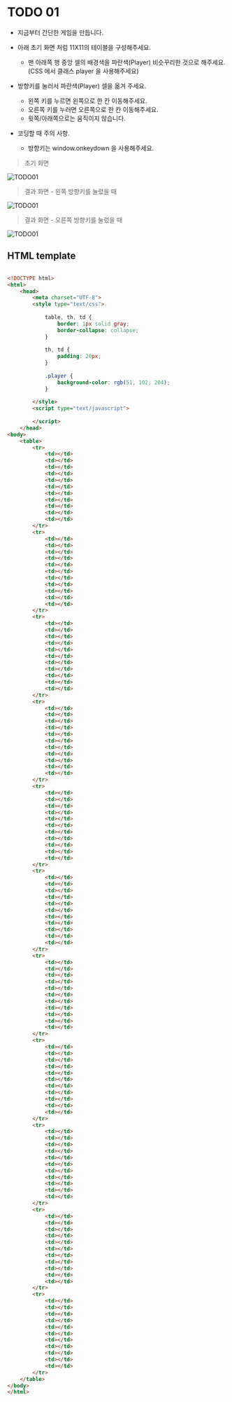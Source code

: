 ﻿TODO 01
========

* 지금부터 간단한 게임을 만듭니다.
* 아래 초기 화면 처럼 11X11의 테이블을 구성해주세요.
	* 맨 아래쪽 행 중앙 셀의 배경색을 파란색(Player) 비슷꾸리한 것으로 해주세요.(CSS 에서 클래스 player 을 사용해주세요)
* 방향키를 눌러서 파란색(Player) 셀을 옮겨 주세요.
	* 왼쪽 키를 누르면 왼쪽으로 한 칸 이동해주세요.
	* 오른쪽 키를 누러면 오른쪽으로 한 칸 이동해주세요.
	* 윗쪽/아래쪽으로는 움직이지 않습니다.
	
* 코딩할 때 주의 사항.
	* 방향키는 window.onkeydown 을 사용해주세요.

	
> 초기 화면

![TODO01](https://github.com/ByungChangYoo/clipsoft/blob/master/javascript/12/todo/images/todo_01.png)


>  결과 화면 - 왼쪽 방향키를 눌렀을 때

![TODO01](https://github.com/ByungChangYoo/clipsoft/blob/master/javascript/12/todo/images/todo_01_result_01.png)


>  결과 화면 - 오른쪽 방향키를 눌렀을 때

![TODO01](https://github.com/ByungChangYoo/clipsoft/blob/master/javascript/12/todo/images/todo_01_result_02.png)



## HTML template

```html

<!DOCTYPE html> 
<html>
	<head>
		<meta charset="UTF-8">
		<style type="text/css">
		
			table, th, td {
				border: 1px solid gray;
				border-collapse: collapse;
			}
			
			th, td {
				padding: 20px;
			}
			
			.player {
                background-color: rgb(51, 102, 204);
			}
						
		</style>
		<script type="text/javascript">
		
		</script>
	</head>
<body>
	<table> 
		<tr>
			<td></td>
			<td></td>	
			<td></td>
			<td></td>		
			<td></td>
			<td></td>
			<td></td>	
			<td></td>
			<td></td>		
			<td></td>			
			<td></td>
		</tr>
		<tr>
			<td></td>
			<td></td>	
			<td></td>
			<td></td>		
			<td></td>
			<td></td>
			<td></td>	
			<td></td>
			<td></td>		
			<td></td>			
			<td></td>
		</tr>
		<tr>
			<td></td>
			<td></td>	
			<td></td>
			<td></td>		
			<td></td>
			<td></td>
			<td></td>	
			<td></td>
			<td></td>		
			<td></td>			
			<td></td>
		</tr>
		<tr>
			<td></td>
			<td></td>	
			<td></td>
			<td></td>		
			<td></td>
			<td></td>
			<td></td>	
			<td></td>
			<td></td>		
			<td></td>			
			<td></td>
		</tr>
		<tr>
			<td></td>
			<td></td>	
			<td></td>
			<td></td>		
			<td></td>
			<td></td>
			<td></td>	
			<td></td>
			<td></td>		
			<td></td>			
			<td></td>
		</tr>
		<tr>
			<td></td>
			<td></td>	
			<td></td>
			<td></td>		
			<td></td>
			<td></td>
			<td></td>	
			<td></td>
			<td></td>		
			<td></td>			
			<td></td>
		</tr>
		<tr>
			<td></td>
			<td></td>	
			<td></td>
			<td></td>		
			<td></td>
			<td></td>
			<td></td>	
			<td></td>
			<td></td>		
			<td></td>			
			<td></td>
		</tr>
		<tr>
			<td></td>
			<td></td>	
			<td></td>
			<td></td>		
			<td></td>
			<td></td>
			<td></td>	
			<td></td>
			<td></td>		
			<td></td>			
			<td></td>
		</tr>
		<tr>
			<td></td>
			<td></td>	
			<td></td>
			<td></td>		
			<td></td>
			<td></td>
			<td></td>	
			<td></td>
			<td></td>		
			<td></td>			
			<td></td>
		</tr>
		<tr>
			<td></td>
			<td></td>	
			<td></td>
			<td></td>		
			<td></td>
			<td></td>
			<td></td>	
			<td></td>
			<td></td>		
			<td></td>			
			<td></td>
		</tr>
		<tr>
			<td></td>
			<td></td>	
			<td></td>
			<td></td>		
			<td></td>
			<td></td>
			<td></td>	
			<td></td>
			<td></td>		
			<td></td>			
			<td></td>
		</tr>				
	</table>
</body>
</html>
```
